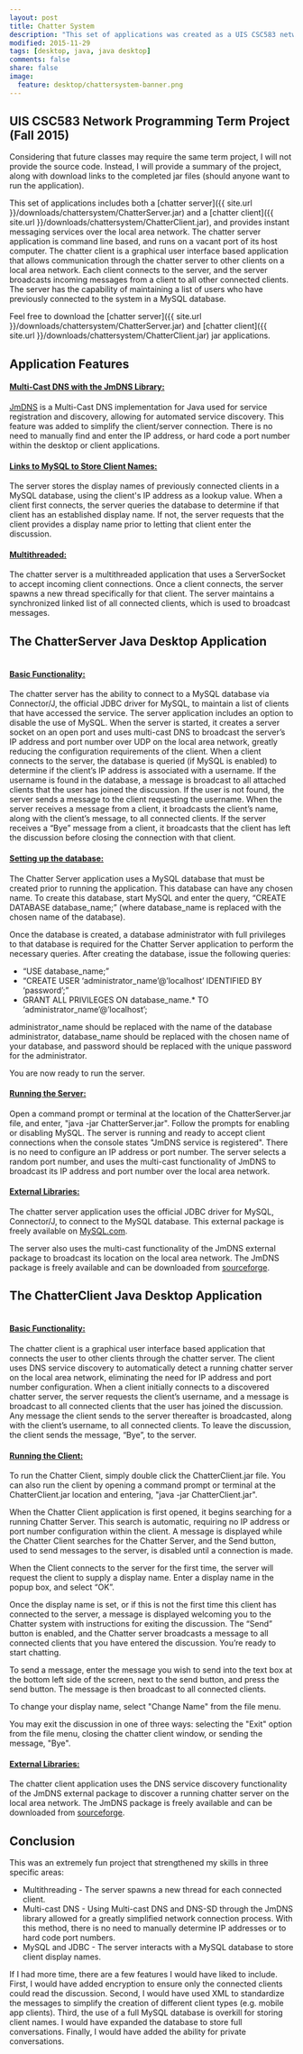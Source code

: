 ```yaml
---
layout: post
title: Chatter System
description: "This set of applications was created as a UIS CSC583 network programming term project in the fall of 2015. It includes a chatter server and a chatter client, and provides instant messaging services over the local area network. The chatter server application is command line based, and runs on a vacant port of its host computer. The chatter client is a graphical user interface based application that allows communication through the chatter server to other clients on a local area network. Each client connects to the server, and the server broadcasts incoming messages from a client to all other connected clients. The server has the capability of maintaining a list of users who have previously connected to the system in a MySQL database."
modified: 2015-11-29
tags: [desktop, java, java desktop]
comments: false
share: false
image:
  feature: desktop/chattersystem-banner.png
---
```


## UIS CSC583 Network Programming Term Project (Fall 2015)

Considering that future classes may require the same term project, I will not provide the source code. Instead, I will provide a summary of the project, along with download links to the completed jar files (should anyone want to run the application).

This set of applications includes both a [chatter server]({{ site.url }}/downloads/chattersystem/ChatterServer.jar) and a [chatter client]({{ site.url }}/downloads/chattersystem/ChatterClient.jar), and provides instant messaging services over the local area network. The chatter server application is command line based, and runs on a vacant port of its host computer. The chatter client is a graphical user interface based application that allows communication through the chatter server to other clients on a local area network. Each client connects to the server, and the server broadcasts incoming messages from a client to all other connected clients. The server has the capability of maintaining a list of users who have previously connected to the system in a MySQL database.

Feel free to download the [chatter server]({{ site.url }}/downloads/chattersystem/ChatterServer.jar) and [chatter client]({{ site.url }}/downloads/chattersystem/ChatterClient.jar) jar applications.

## Application Features

#### <u>Multi-Cast DNS with the JmDNS Library:</u>
[JmDNS](http://jmdns.sourceforge.net) is a Multi-Cast DNS implementation for Java used for service registration and discovery, allowing for automated service discovery. This feature was added to simplify the client/server connection. There is no need to manually find and enter the IP address, or hard code a port number within the desktop or client applications.

#### <u>Links to MySQL to Store Client Names:</u>

The server stores the display names of previously connected clients in a MySQL database, using the client's IP address as a lookup value. When a client first connects, the server queries the database to determine if that client has an established display name. If not, the server requests that the client provides a display name prior to letting that client enter the discussion.

#### <u>Multithreaded:</u>

The chatter server is a multithreaded application that uses a ServerSocket to accept incoming client connections. Once a client connects, the server spawns a new thread specifically for that client. The server maintains a synchronized linked list of all connected clients, which is used to broadcast messages.

## The ChatterServer Java Desktop Application

<figure style="text-align: center">
    <img src="{{ site.url }}/images/desktop/chatterserver.png" alt="">
</figure>

#### <u>Basic Functionality:</u>

The chatter server has the ability to connect to a MySQL database via Connector/J, the official JDBC driver for MySQL, to maintain a list of clients that have accessed the service. The server application includes an option to disable the use of MySQL. When the server is started, it creates a server socket on an open port and uses multi-cast DNS to broadcast the server’s IP address and port number over UDP on the local area network, greatly reducing the configuration requirements of the client. When a client connects to the server, the database is queried (if MySQL is enabled) to determine if the client’s IP address is associated with a username. If the username is found in the database, a message is broadcast to all attached clients that the user has joined the discussion. If the user is not found, the server sends a message to the client requesting the username. When the server receives a message from a client, it broadcasts the client’s name, along with the client’s message, to all connected clients. If the server receives a “Bye” message from a client, it broadcasts that the client has left the discussion before closing the connection with that client.

#### <u>Setting up the database:</u>

The Chatter Server application uses a MySQL database that must be created prior to running the application. This database can have any chosen name. To create this database, start MySQL and enter the query, “CREATE DATABASE database_name;” (where database_name is replaced with the chosen name of the database).

Once the database is created, a database administrator with full privileges to that database is required for the Chatter Server application to perform the necessary queries. After creating the database, issue the following queries:

* “USE database_name;”
* “CREATE USER ‘administrator_name’@’localhost’ IDENTIFIED BY ‘password’;”
* GRANT ALL PRIVILEGES ON database_name.* TO ‘administrator_name’@’localhost’;

administrator_name should be replaced with the name of the database administrator, database_name should be replaced with the chosen name of your database, and password should be replaced with the unique password for the administrator.

You are now ready to run the server.

#### <u>Running the Server:</u>

Open a command prompt or terminal at the location of the ChatterServer.jar file, and enter, "java -jar ChatterServer.jar". Follow the prompts for enabling or disabling MySQL. The server is running and ready to accept client connections when the console states "JmDNS service is registered". There is no need to configure an IP address or port number. The server selects a random port number, and uses the multi-cast functionality of JmDNS to broadcast its IP address and port number over the local area network.

#### <u>External Libraries:</u>

The chatter server application uses the official JDBC driver for MySQL, Connector/J, to connect to the MySQL database. This external package is freely available on [MySQL.com]( http://dev.mysql.com/downloads/connector/j/).

The server also uses the multi-cast functionality of the JmDNS external package to broadcast its location on the local area network. The JmDNS package is freely available and can be downloaded from [sourceforge](http://sourceforge.net/projects/jmdns/).

## The ChatterClient Java Desktop Application

<figure style="text-align: center">
    <img src="{{ site.url }}/images/desktop/chatterclient.png" alt="">
</figure>

#### <u>Basic Functionality:</u>

The chatter client is a graphical user interface based application that connects the user to other clients through the chatter server. The client uses DNS service discovery to automatically detect a running chatter server on the local area network, eliminating the need for IP address and port number configuration. When a client initially connects to a discovered chatter server, the server requests the client’s username, and a message is broadcast to all connected clients that the user has joined the discussion. Any message the client sends to the server thereafter is broadcasted, along with the client’s username, to all connected clients. To leave the discussion, the client sends the message, “Bye”, to the server.

#### <u>Running the Client:</u>  

To run the Chatter Client, simply double click the ChatterClient.jar file. You can also run the client by opening a command prompt or terminal at the ChatterClient.jar location and entering, "java -jar ChatterClient.jar".

When the Chatter Client application is first opened, it begins searching for a running Chatter Server. This search is automatic, requiring no IP address or port number configuration within the client. A message is displayed while the Chatter Client searches for the Chatter Server, and the Send button, used to send messages to the server, is disabled until a connection is made.

When the Client connects to the server for the first time, the server will request the client to supply a display name. Enter a display name in the popup box, and select “OK”.

Once the display name is set, or if this is not the first time this client has connected to the server, a message is displayed welcoming you to the Chatter system with instructions for exiting the discussion. The “Send” button is enabled, and the Chatter server broadcasts a message to all connected clients that you have entered the discussion. You’re ready to start chatting.

To send a message, enter the message you wish to send into the text box at the bottom left side of the screen, next to the send button, and press the send button. The message is then broadcast to all connected clients.

To change your display name, select "Change Name" from the file menu.

You may exit the discussion in one of three ways: selecting the "Exit" option from the file menu, closing the chatter client window, or sending the message, "Bye".

#### <u>External Libraries:</u>

The chatter client application uses the DNS service discovery functionality of the JmDNS external package to discover a running chatter server on the local area network. The JmDNS package is freely available and can be downloaded from [sourceforge](http://sourceforge.net/projects/jmdns/).


## Conclusion

This was an extremely fun project that strengthened my skills in three specific areas:

* Multithreading - The server spawns a new thread for each connected client.
* Multi-cast DNS - Using Multi-cast DNS and DNS-SD through the JmDNS library allowed for a greatly simplified network connection process. With this method, there is no need to manually determine IP addresses or to hard code port numbers.
* MySQL and JDBC - The server interacts with a MySQL database to store client display names.

If I had more time, there are a few features I would have liked to include. First, I would have added encryption to ensure only the connected clients could read the discussion. Second, I would have used XML to standardize the messages to simplify the creation of different client types (e.g. mobile app clients). Third, the use of a full MySQL database is overkill for storing client names. I would have expanded the database to store full conversations. Finally, I would have added the ability for private conversations.
